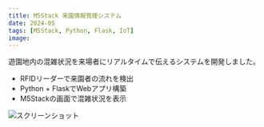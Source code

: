 ```yaml
---
title: M5Stack 来園情報管理システム
date: 2024-05
tags: [M5Stack, Python, Flask, IoT]
image: 
---
```


遊園地内の混雑状況を来場者にリアルタイムで伝えるシステムを開発しました。  

- RFIDリーダーで来園者の流れを検出  
- Python + FlaskでWebアプリ構築  
- M5Stackの画面で混雑状況を表示  

![スクリーンショット]()
